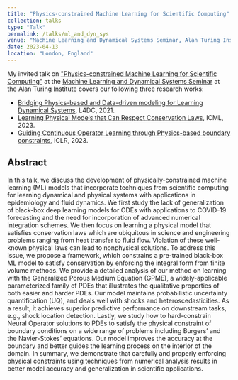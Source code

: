 ```yaml
---
title: "Physics-constrained Machine Learning for Scientific Computing"
collection: talks
type: "Talk"
permalink: /talks/ml_and_dyn_sys
venue: "Machine Learning and Dynamical Systems Seminar, Alan Turing Institute"
date: 2023-04-13
location: "London, England"
---
```


My invited talk on ["Physics-constrained Machine Learning for Scientific Computing"](https://www.youtube.com/watch?v=ag5qEEYTNFg) at the [Machine Learning and Dynamical Systems Seminar](https://www.turing.ac.uk/research/interest-groups/machine-learning-and-dynamical-systems) at the Alan Turing Institute covers our following three research works:
  - [Bridging Physics-based and Data-driven modeling for Learning Dynamical Systems](http://proceedings.mlr.press/v144/wang21a/wang21a.pdf), L4DC, 2021.
  - [Learning Physical Models that Can Respect Conservation Laws](https://arxiv.org/pdf/2302.11002.pdf), ICML, 2023.
  - [Guiding Continuous Operator Learning through Physics-based boundary constraints](https://www.amazon.science/publications/guiding-continuous-operator-learning-through-physics-based-boundary-constraints), ICLR, 2023.

## Abstract
In this talk, we discuss the development of physically-constrained machine learning (ML) models that incorporate techniques from scientific computing for learning dynamical and physical systems with applications in epidemiology and fluid dynamics. We first study the lack of generalization of black-box deep learning models for ODEs with applications to COVID-19 forecasting and the need for incorporation of advanced numerical integration schemes. We then focus on learning a physical model that satisfies conservation laws which are ubiquitous in science and engineering problems ranging from heat transfer to fluid flow. Violation of these well-known physical laws can lead to nonphysical solutions. To address this issue, we propose a framework, which constrains a pre-trained black-box ML model to satisfy conservation by enforcing the integral form from finite volume methods. We provide a detailed analysis of our method on learning with the Generalized Porous Medium Equation (GPME), a widely-applicable parameterized family of PDEs that illustrates the qualitative properties of both easier and harder PDEs. Our model maintains probabilistic uncertainty quantification (UQ), and deals well with shocks and heteroscedasticities. As a result, it achieves superior predictive performance on downstream tasks, e.g., shock location detection. Lastly, we study how to hard-constrain Neural Operator solutions to PDEs to satisfy the physical constraint of boundary conditions on a wide range of problems including Burgers’ and the Navier-Stokes’ equations. Our model improves the accuracy at the boundary and better guides the learning process on the interior of the domain. In summary, we demonstrate that carefully and properly enforcing physical constraints using techniques from numerical analysis results in better model accuracy and generalization in scientific applications.
